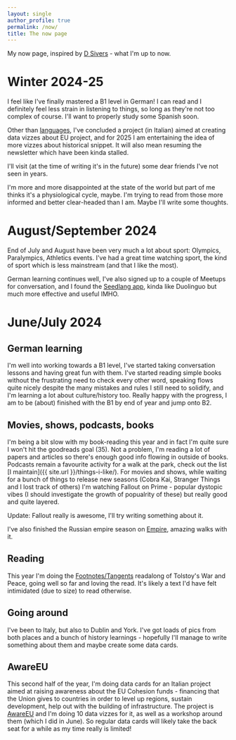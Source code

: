 ```yaml
---
layout: single
author_profile: true
permalink: /now/
title: The now page
---
```


My now page, inspired by [D Sivers](https://nownownow.com/about) - what I'm up to now. 

# Winter 2024-25

I feel like I've finally mastered a B1 level in German! I can read and I definitely feel less strain in listening to things, so long as they're not too complex of course. I'll want to properly study some Spanish soon.

Other than [languages](https://awareeu.osservatoriocivicopnrr.it/infografiche/), I've concluded a project (in Italian) aimed at creating data vizzes about EU project, and for 2025 I am entertaining the idea of more vizzes about historical snippet. It will also mean resuming the newsletter which have been kinda stalled.

I'll visit (at the time of writing it's in the future) some dear friends I've not seen in years.

I'm more and more disappointed at the state of the world but part of me thinks it's a physiological cycle, maybe. I'm trying to read from those more informed and better clear-headed than I am. Maybe I'll write some thoughts.

# August/September 2024 

End of July and August have been very much a lot about sport: Olympics, Paralympics, Athletics events. I've had a great time watching sport, the kind of sport which is less mainstream (and that I like the most).

German learning continues well, I've also signed up to a couple of Meetups for conversation, and I found the [Seedlang app](https://www.easygerman.org/app), kinda like Duolinguo but much more effective and useful IMHO.

# June/July 2024

## German learning
I'm well into working towards a B1 level, I've started taking conversation lessons and having great fun with them. I've started reading simple books without the frustrating need to check every other word, speaking flows quite nicely despite the many mistakes and rules I still need to solidify, and I'm learning a lot about culture/history too.
Really happy with the progress, I am to be (about) finished with the B1 by end of year and jump onto B2. 

## Movies, shows, podcasts, books
I'm being a bit slow with my book-reading this year and in fact I'm quite sure I won't hit the goodreads goal (35). Not a problem, I'm reading a lot of papers and articles so there's enough good info flowing in outside of books.
Podcasts remain a favourite activity for a walk at the park, check out the list [I maintain]({{ site.url }}/things-i-like/). 
For movies and shows, while waiting for a bunch of things to release new seasons (Cobra Kai, Stranger Things and I lost track of others) I'm watching Fallout on Prime - popular dystopic vibes (I should investigate the growth of popualrity of these) but really good and quite layered.

Update: Fallout really is awesome, I'll try writing something about it.

I've also finished the Russian empire season on [Empire](https://www.goalhangerpodcasts.com/empire), amazing walks with it. 

## Reading 
This year I'm doing the [Footnotes/Tangents](https://footnotesandtangents.substack.com/) readalong of Tolstoy's War and Peace, going well so far and loving the read. It's likely a text I'd have felt intimidated (due to size) to read otherwise.

## Going around

I've been to Italy, but also to Dublin and York. I've got loads of pics from both places and a bunch of history learnings - hopefully I'll manage to write something about them and maybe create some data cards. 

## AwareEU

This second half of the year, I'm doing data cards for an Italian project aimed at raising awareness about the EU Cohesion funds - financing that the Union gives to countries in order to level up regions, sustain development, help out with the building of infrastructure. The project is [AwareEU](https://www.infonodes.org/awareeu) and I'm doing 10 data vizzes for it, as well as a workshop around them (which I did in June). So regular data cards will likely take the back seat for a while as my time really is limited!